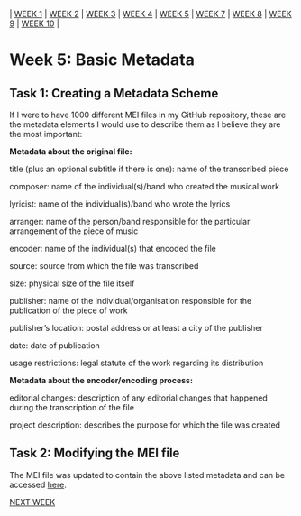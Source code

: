 | [WEEK 1](README.md) | [WEEK 2](week1.md) | [WEEK 3](week3.md) | [WEEK 4](week4.md) | [WEEK 5](week5.md) | [WEEK 7](week7.md) | [WEEK 8](week8.md) | [WEEK 9](week9.md) | [WEEK 10](week10.md) |

# Week 5: Basic Metadata

## Task 1: Creating a Metadata Scheme

If I were to have 1000 different MEI files in my GitHub repository, these are the metadata elements I would use to describe them as I believe they are the most important:

**Metadata about the original file:**

title (plus an optional subtitle if there is one): name of the transcribed piece

composer: name of the individual(s)/band who created the musical work

lyricist: name of the individual(s)/band who wrote the lyrics

arranger: name of the person/band responsible for the particular arrangement of the piece of music

encoder: name of the individual(s) that encoded the file

source: source from which the file was transcribed

size: physical size of the file itself

publisher: name of the individual/organisation responsible for the publication of the piece of work

publisher’s location: postal address or at least a city of the publisher

date: date of publication

usage restrictions: legal statute of the work regarding its distribution

**Metadata about the encoder/encoding process:**

editorial changes: description of any editorial changes that happened during the transcription of the file

project description: describes the purpose for which the file was created

## Task 2: Modifying the MEI file

The MEI file was updated to contain the above listed metadata and can be accessed [here](modified_starlight.mei).

[NEXT WEEK](week7.md)

